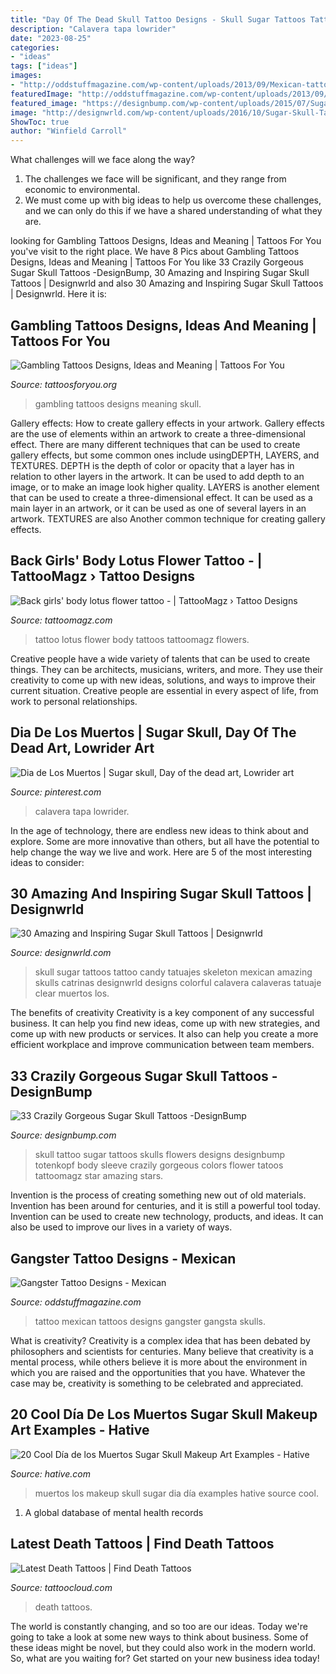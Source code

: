 ```yaml
---
title: "Day Of The Dead Skull Tattoo Designs - Skull Sugar Tattoos Tattoo Candy Tatuajes Skeleton Mexican Amazing Skulls Catrinas Designwrld Designs Colorful Calavera Calaveras Tatuaje Clear Muertos Los"
description: "Calavera tapa lowrider"
date: "2023-08-25"
categories:
- "ideas"
tags: ["ideas"]
images:
- "http://oddstuffmagazine.com/wp-content/uploads/2013/09/Mexican-tattoo-designs-21-600x800.jpg"
featuredImage: "http://oddstuffmagazine.com/wp-content/uploads/2013/09/Mexican-tattoo-designs-21-600x800.jpg"
featured_image: "https://designbump.com/wp-content/uploads/2015/07/Sugar-Skull-Tattoos-Images.jpg"
image: "http://designwrld.com/wp-content/uploads/2016/10/Sugar-Skull-Tattoo-31-740x740.jpg"
ShowToc: true
author: "Winfield Carroll"
---
```



What challenges will we face along the way?
1. The challenges we face will be significant, and they range from economic to environmental. 
2. We must come up with big ideas to help us overcome these challenges, and we can only do this if we have a shared understanding of what they are.

	

		
looking for Gambling Tattoos Designs, Ideas and Meaning | Tattoos For You you've visit to the right place. We have 8 Pics about Gambling Tattoos Designs, Ideas and Meaning | Tattoos For You like 33 Crazily Gorgeous Sugar Skull Tattoos -DesignBump, 30 Amazing and Inspiring Sugar Skull Tattoos | Designwrld and also 30 Amazing and Inspiring Sugar Skull Tattoos | Designwrld. Here it is:
		
    
## Gambling Tattoos Designs, Ideas And Meaning | Tattoos For You

<img loading=lazy src="https://www.tattoosforyou.org/wp-content/uploads/2016/02/Gambling-Skull-Tattoos-207x300.jpg" onerror="this.onerror=null;this.src='https://tse4.mm.bing.net/th?id=OIP.PRzdwPHjRZQF4r81YnU6UQAAAA&amp;pid=15.1';" alt="Gambling Tattoos Designs, Ideas and Meaning | Tattoos For You">

_Source: tattoosforyou.org_

>gambling tattoos designs meaning skull. 

	

Gallery effects: How to create gallery effects in your artwork.
Gallery effects are the use of elements within an artwork to create a three-dimensional effect. There are many different techniques that can be used to create gallery effects, but some common ones include usingDEPTH, LAYERS, and TEXTURES.
 DEPTH is the depth of color or opacity that a layer has in relation to other layers in the artwork. It can be used to add depth to an image, or to make an image look higher quality. LAYERS is another element that can be used to create a three-dimensional effect. It can be used as a main layer in an artwork, or it can be used as one of several layers in an artwork. TEXTURES are also Another common technique for creating gallery effects.

    
## Back Girls&#039; Body Lotus Flower Tattoo - | TattooMagz › Tattoo Designs

<img loading=lazy src="https://tattoomagz.com/wp-content/uploads/Tattoos/tattoo-tattoo-ideas-flower-tattoo/Back-girls-body-lotus-flower-tattoo-e1423574144849.jpg" onerror="this.onerror=null;this.src='https://tse1.mm.bing.net/th?id=OIP.QmYSElOzhwbGjEw9CKkZpgHaHg&amp;pid=15.1';" alt="Back girls&#039; body lotus flower tattoo - | TattooMagz › Tattoo Designs">

_Source: tattoomagz.com_

>tattoo lotus flower body tattoos tattoomagz flowers. 

	

Creative people have a wide variety of talents that can be used to create things. They can be architects, musicians, writers, and more. They use their creativity to come up with new ideas, solutions, and ways to improve their current situation. Creative people are essential in every aspect of life, from work to personal relationships.

    
## Dia De Los Muertos | Sugar Skull, Day Of The Dead Art, Lowrider Art

<img loading=lazy src="https://i.pinimg.com/736x/a6/43/cf/a643cff2a2673f1c77cb2d523fdef0e6--skull-art-sugar-skull.jpg" onerror="this.onerror=null;this.src='https://tse4.mm.bing.net/th?id=OIP.0Tt9rE45Tj-_F_VX1HfTigHaJ3&amp;pid=15.1';" alt="Dia de Los Muertos | Sugar skull, Day of the dead art, Lowrider art">

_Source: pinterest.com_

>calavera tapa lowrider. 

	

In the age of technology, there are endless new ideas to think about and explore. Some are more innovative than others, but all have the potential to help change the way we live and work. Here are 5 of the most interesting ideas to consider: 

    
## 30 Amazing And Inspiring Sugar Skull Tattoos | Designwrld

<img loading=lazy src="http://designwrld.com/wp-content/uploads/2016/10/Sugar-Skull-Tattoo-31-740x740.jpg" onerror="this.onerror=null;this.src='https://tse1.mm.bing.net/th?id=OIP.qsxciiRntm3OMD_PrO8prwHaHa&amp;pid=15.1';" alt="30 Amazing and Inspiring Sugar Skull Tattoos | Designwrld">

_Source: designwrld.com_

>skull sugar tattoos tattoo candy tatuajes skeleton mexican amazing skulls catrinas designwrld designs colorful calavera calaveras tatuaje clear muertos los. 

	

The benefits of creativity
Creativity is a key component of any successful business. It can help you find new ideas, come up with new strategies, and come up with new products or services. It also can help you create a more efficient workplace and improve communication between team members.

    
## 33 Crazily Gorgeous Sugar Skull Tattoos -DesignBump

<img loading=lazy src="https://designbump.com/wp-content/uploads/2015/07/Sugar-Skull-Tattoos-Images.jpg" onerror="this.onerror=null;this.src='https://tse2.mm.bing.net/th?id=OIP.uwGeVnDu26P6V0EE5OxcdwHaL4&amp;pid=15.1';" alt="33 Crazily Gorgeous Sugar Skull Tattoos -DesignBump">

_Source: designbump.com_

>skull tattoo sugar tattoos skulls flowers designs designbump totenkopf body sleeve crazily gorgeous colors flower tatoos tattoomagz star amazing stars. 

	

Invention is the process of creating something new out of old materials. Invention has been around for centuries, and it is still a powerful tool today. Invention can be used to create new technology, products, and ideas. It can also be used to improve our lives in a variety of ways.

    
## Gangster Tattoo Designs - Mexican

<img loading=lazy src="http://oddstuffmagazine.com/wp-content/uploads/2013/09/Mexican-tattoo-designs-21-600x800.jpg" onerror="this.onerror=null;this.src='https://tse4.mm.bing.net/th?id=OIP.PIvg1FbdfqRLFxyhbblD6QHaJ4&amp;pid=15.1';" alt="Gangster Tattoo Designs - Mexican">

_Source: oddstuffmagazine.com_

>tattoo mexican tattoos designs gangster gangsta skulls. 

	

What is creativity?
Creativity is a complex idea that has been debated by philosophers and scientists for centuries. Many believe that creativity is a mental process, while others believe it is more about the environment in which you are raised and the opportunities that you have. Whatever the case may be, creativity is something to be celebrated and appreciated.

    
## 20 Cool Día De Los Muertos Sugar Skull Makeup Art Examples - Hative

<img loading=lazy src="https://hative.com/wp-content/uploads/2014/05/dia-de-los-muertos/7-sugar-skull-makeup.jpg" onerror="this.onerror=null;this.src='https://tse3.mm.bing.net/th?id=OIP.KgmyJpBLJddQZQCHtlpZhgHaKG&amp;pid=15.1';" alt="20 Cool Día de los Muertos Sugar Skull Makeup Art Examples - Hative">

_Source: hative.com_

>muertos los makeup skull sugar dia día examples hative source cool. 

	

1. A global database of mental health records 

    
## Latest Death Tattoos | Find Death Tattoos

<img loading=lazy src="https://tattoocloud.com/system/images/tatties/000/091/812/web/phone_upload.jpg?1498507332" onerror="this.onerror=null;this.src='https://tse1.mm.bing.net/th?id=OIP.peB0C2MfHCbhN0ImCYEHzgC7FN&amp;pid=15.1';" alt="Latest Death Tattoos | Find Death Tattoos">

_Source: tattoocloud.com_

>death tattoos. 

	

The world is constantly changing, and so too are our ideas. Today we're going to take a look at some new ways to think about business. Some of these ideas might be novel, but they could also work in the modern world. So, what are you waiting for? Get started on your new business idea today!

